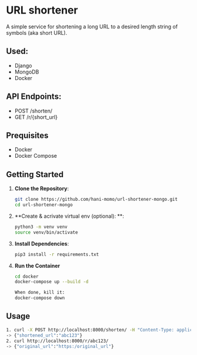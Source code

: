 # URL shortener
A simple service for shortening a long URL to a desired length string of symbols (aka short URL).

## Used:
- Django
- MongoDB
- Docker

## API Endpoints:
- POST /shorten/
- GET /r/{short_url}

## Prequisites
- Docker
- Docker Compose

## Getting Started
1. **Clone the Repository**:
   ```bash
   git clone https://github.com/hani-momo/url-shortener-mongo.git
   cd url-shortener-mongo

2. **Create & acrivate virtual env (optional): **:
   ```bash
   python3 -m venv venv
   source venv/bin/activate
   
3. **Install Dependencies**:
   ```bash
   pip3 install -r requirements.txt

4. **Run the Container**
   ```bash
   cd docker
   docker-compose up --build -d

   When done, kill it:
   docker-compose down


## Usage
   ```bash
1. curl -X POST http://localhost:8000/shorten/ -H "Content-Type: application/json" -d '{"url": "https:/original_url"}'
-> {"shortened_url":"abc123"}
2. curl http://localhost:8000/r/abc123/
-> {"original_url":"https:/original_url"}
